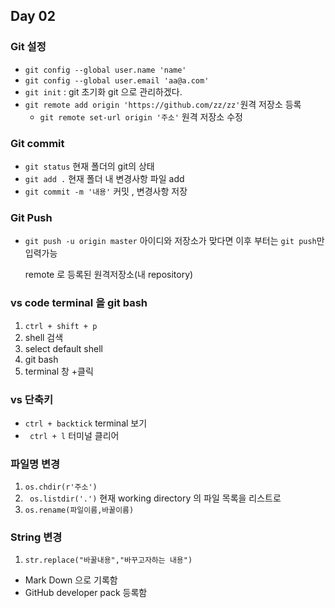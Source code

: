 ## Day 02

### Git 설정 	

- `git config --global user.name 'name'`
- `git config --global user.email 'aa@a.com'`
- `git init` : git 초기화  git 으로 관리하겠다.
- `git remote add origin 'https://github.com/zz/zz'`원격 저장소 등록
  - `git remote set-url origin '주소'` 원격 저장소 수정

###  Git commit

- `git status` 현재 폴더의 git의 상태
- `git add .` 현재 폴더 내 변경사항 파일 add
- `git commit -m '내용'` 커밋 , 변경사항 저장



### Git Push

- `git push -u origin master` 아이디와 저장소가 맞다면 이후 부터는 `git push`만 입력가능

  remote 로 등록된 원격저장소(내 repository)



### vs code  terminal  을 git bash 

1. `ctrl + shift + p`
2.  shell   검색  
3.  select default shell 
4.  git bash 
5.  terminal 창 +클릭

### vs 단축키

- `ctrl + backtick`  terminal  보기
- ` ctrl + l` 터미널 클리어

### 파일명 변경

1.   `os.chdir(r'주소')`
2.  ` os.listdir('.')` 현재  working directory 의 파일 목록을 리스트로
3.  `os.rename(파일이름,바꿀이름)` 

### String 변경

1. `str.replace("바꿀내용","바꾸고자하는 내용")`



- Mark Down 으로 기록함
- GitHub developer pack 등록함

